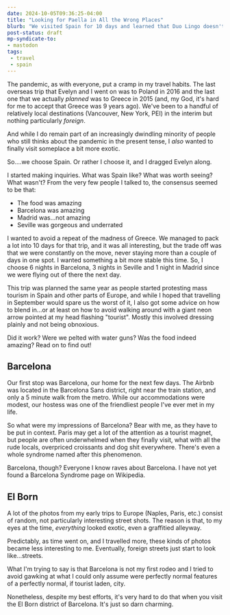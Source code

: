 ```yaml
---
date: 2024-10-05T09:36:25-04:00
title: "Looking for Paella in All the Wrong Places"
blurb: "We visited Spain for 10 days and learned that Duo Lingo doesn't work"
post-status: draft
mp-syndicate-to:
- mastodon
tags: 
 - travel
 - spain
---
```


The pandemic, as with everyone, put a cramp in my travel habits.  The last
overseas trip that Evelyn and I went on was to Poland in 2016 and the last
one that we actually *planned* was to Greece in 2015 (and, my God, it's hard
for me to accept that Greece was 9 years ago).  We've been to a handful of
relatively local destinations (Vancouver, New York, PEI) in the interim but
nothing particularly *foreign*.

And while I do remain part of an increasingly dwindling minority of people
who still thinks about the pandemic in the present tense, I *also* wanted to
finally visit someplace a bit more exotic.

So....we choose Spain. Or rather I choose it, and I dragged Evelyn along.

I started making inquiries.  What was Spain like?  What was worth seeing?
What wasn't?  From the very few people I talked to, the consensus seemed to
be that:

 - The food was amazing
 - Barcelona was amazing
 - Madrid was...not amazing
 - Seville was gorgeous and underrated

I wanted to avoid a repeat of the madness of Greece.  We managed to pack a
lot into 10 days for that trip, and it was all interesting, but the trade
off was that we were constantly on the move, never staying more than a
couple of days in one spot.  I wanted something a bit more stable this time.
So, I choose 6 nights in Barcelona, 3 nights in Seville and 1 night in
Madrid since we were flying out of there the next day.

This trip was planned the same year as people started protesting mass
tourism in Spain and other parts of Europe, and while I hoped that
travelling in September would spare us the worst of it, I also got some
advice on how to blend in...or at least on how to avoid walking around with
a giant neon arrow pointed at my head flashing "tourist".  Mostly this
involved dressing plainly and not being obnoxious.

Did it work?  Were we pelted with water guns?  Was the food indeed amazing?
Read on to find out!

## Barcelona

Our first stop was Barcelona, our home for the next few days.  The Airbnb
was located in the Barcelona Sans district, right near the train station,
and only a 5 minute walk from the metro.  While our accommodations were
modest, our hostess was one of the friendliest people I've ever met in my
life.

So what were my impressions of Barcelona?  Bear with me, as they have to be
put in context.  Paris may get a lot of the attention as a tourist magnet,
but people are often underwhelmed when they finally visit, what with all the
rude locals, overpriced croissants and dog shit everywhere.  There's even a
whole syndrome named after this phenomenon.

Barcelona, though?  Everyone I know raves about Barcelona.  I have not yet
found a Barcelona Syndrome page on Wikipedia.

## El Born

A lot of the photos from my early trips to Europe (Naples, Paris, etc.)
consist of random, not particularly interesting street shots.  The reason is
that, to my eyes at the time, *everything* looked exotic, even a graffitied
alleyway.

Predictably, as time went on, and I travelled more, these kinds of photos
became less interesting to me.  Eventually, foreign streets just start to
look like...streets.

What I'm trying to say is that Barcelona is not my first rodeo and I tried
to avoid gawking at what I could only assume were perfectly normal features
of a perfectly normal, if tourist laden, city.

Nonetheless, despite my best efforts, it's very hard to do that when you
visit the El Born district of Barcelona.  It's just so darn charming.
